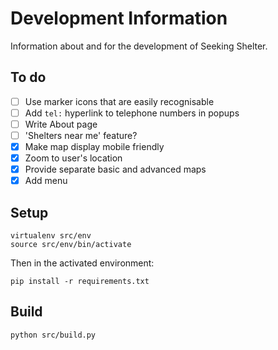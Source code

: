 # Development Information

Information about and for the development of Seeking Shelter.

## To do

- [ ] Use marker icons that are easily recognisable
- [ ] Add `tel:` hyperlink to telephone numbers in popups
- [ ] Write About page
- [ ] 'Shelters near me' feature?
- [x] Make map display mobile friendly
- [x] Zoom to user's location
- [x] Provide separate basic and advanced maps
- [x] Add menu

## Setup

```
virtualenv src/env
source src/env/bin/activate
```

Then in the activated environment:

```
pip install -r requirements.txt
```

## Build

```
python src/build.py
```
